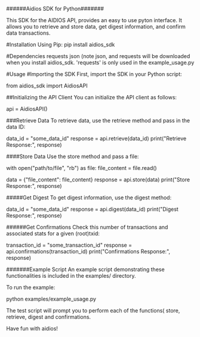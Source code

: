 ######Aidios SDK for Python#######


This SDK for the AIDIOS API, provides an easy to use pyton interface. It allows you to retrieve and store data, get digest information, and confirm data transactions.

#Installation
Using Pip:
pip install aidios_sdk

#Dependencies
requests
json
(note json, and requests will be downloaded when you install aidios_sdk. 'requests' is only used in the example_usage.py


#Usage
#Importing the SDK
First, import the SDK in your Python script:

from aidios_sdk import AidiosAPI


##Initializing the API Client
You can initialize the API client as follows:

api = AidiosAPI()


###Retrieve Data
To retrieve data, use the retrieve method and pass in the data ID:

data_id = "some_data_id"
response = api.retrieve(data_id)
print("Retrieve Response:", response)

####Store Data
Use the store method and pass a file:


with open("path/to/file", "rb") as file:
    file_content = file.read()

data = {"file_content": file_content}
response = api.store(data)
print("Store Response:", response)


#####Get Digest
To get digest information, use the digest method:


data_id = "some_data_id"
response = api.digest(data_id)
print("Digest Response:", response)


######Get Confirmations
Check this number of transactions and associated stats for a given (root)txid:

transaction_id = "some_transaction_id"
response = api.confirmations(transaction_id)
print("Confirmations Response:", response)


#######Example Script
An example script demonstrating these functionalities is included in the examples/ directory.

To run the example:

python examples/example_usage.py

The test script will prompt you to perform each of the functions( store, retrieve, digest and confirmations.


Have fun with aidios!